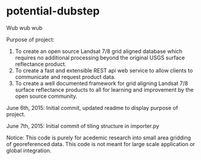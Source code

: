 # potential-dubstep
Wub wub wub

Purpose of project:
1. To create an open source Landsat 7/8 grid aligned database which requires no additional processing beyond the original USGS surface reflectance product.
2. To create a fast and extensible REST api web service to allow clients to communicate and request product data.
3. To create a well documented framework for grid aligning Landsat 7/8 surface reflectance products to all for learning and improvement by the open source community.

June 6th, 2015: Initial commit, updated readme to display purpose of project.

June 7th, 2015: Initial commit of tiling structure in importer.py

Notice:
This code is purely for acedemic research into small area gridding of georeferenced data. This code is not meant for large scale application or global integration.
